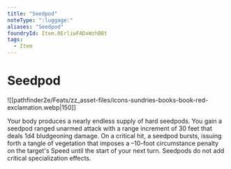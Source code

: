 ```yaml
---
title: "Seedpod"
noteType: ":luggage:"
aliases: "Seedpod"
foundryId: Item.0ErliwFADxWzhBBt
tags:
  - Item
---
```


# Seedpod
![[pathfinder2e/Feats/zz_asset-files/icons-sundries-books-book-red-exclamation.webp|150]]

Your body produces a nearly endless supply of hard seedpods. You gain a seedpod ranged unarmed attack with a range increment of 30 feet that deals 1d4 bludgeoning damage. On a critical hit, a seedpod bursts, issuing forth a tangle of vegetation that imposes a –10-foot circumstance penalty on the target's Speed until the start of your next turn. Seedpods do not add critical specialization effects.



